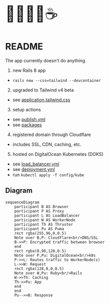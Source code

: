 <div style="font-size:3rem;">
🥓🧇🥞🍳☕
</div>

# README

The app currently doesn't do anything.

1. new Rails 8 app
  - `rails new --css=tailwind --devcontainer`
2. upgraded to Tailwind v4 beta
  - see [application.tailwind.css](/app/assets/stylesheets/application.tailwind.css)
3. setup actions
  - see [publish.yml](/.github/workflows/publish.yml)
  - see [packages](/pkgs/container/eatbreakfast.club)
4. registered domain through Cloudflare
  - includes SSL, CDN, caching, etc.
5. hosted on DigitalOcean Kubernetes (DOKS)
  - see [load_balancer.yml](/config/kube/load_balancer.yml)
  - see [deployment.yml](/config/kube/deployment.yml)
  - run `kubectl apply -f config/kube`

## Diagram

```mermaid
sequenceDiagram
    participant B AS Browser
    participant P AS Proxy
    participant L AS LoadBalancer
    participant W AS WorkerNode
    participant Th AS Thruster
    participant Pu AS Puma
    rect rgba(255,96,0,0.5)
    Note over B,P: Cloudflare<br/>DNS/SSL
    B->>P: Encrypted traffic between browser
    end
    rect rgba(0,96,128,0.5)
    Note over P,Pu: DigitalOcean<br/>k8s
    P->>L: Routes traffic to WorkerNode(s)
    L->>W: Request
    rect rgba(128,0,0,0.5)
    Note over W,Pu: Ruby<br/>Rails
    W->>Th: Caching
    Th->>Pu: App
    end
    end
    Pu-->>B: Response
```
